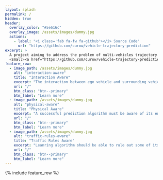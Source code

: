 ```yaml
---
layout: splash
permalink: /
hidden: true
header:
  overlay_color: "#5e616c"
  overlay_image: /assets/images/dummy.jpg
  actions:
    - label: "<i class='fab fa-fw fa-github'></i> Source Code"
      url: "https://github.com/curow/vehicle-trajectory-prediction"
excerpt: >
  A project aiming to address the problem of multi-vehicles trajectory prediction<br/>
  <small><a href="https://github.com/curow/vehicle-trajectory-prediction/releases/tag/v0.0.1">Latest release v0.0.1</a></small>
feature_row:
  - image_path: /assets/images/dummy.jpg
    alt: "interaction-aware"
    title: "Interaction Aware"
    excerpt: "The interaction between ego vehicle and surrounding vehicles is vital for the prediction of trajectories in dense traffic"
    url: "/"
    btn_class: "btn--primary"
    btn_label: "Learn more"
  - image_path: /assets/images/dummy.jpg
    alt: "physical-aware"
    title: "Physical Aware"
    excerpt: "A successful prediction algorithm must be aware of its environment context to make more accurate prediction"
    url: "/"
    btn_class: "btn--primary"
    btn_label: "Learn more"
  - image_path: /assets/images/dummy.jpg
    alt: "traffic-rules-aware"
    title: "Traffic Rules Aware"
    excerpt: "Leanring algorithm should be able to rule out some of its less plausible predicions based on real world traffic rules"
    url: "/"
    btn_class: "btn--primary"
    btn_label: "Learn more"      
---
```


{% include feature_row %}
